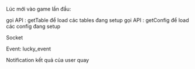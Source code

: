 Lúc mới vào game lần đầu:

gọi API : getTable để load các tables đang setup
gọi API : getConfig để load các config đang setup

Socket

Event: lucky_event

Notification kết quả của user quay 